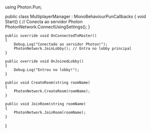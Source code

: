 using Photon.Pun;

public class MultiplayerManager : MonoBehaviourPunCallbacks
{
    void Start()
    {
        // Conecta ao servidor Photon
        PhotonNetwork.ConnectUsingSettings();
    }

    public override void OnConnectedToMaster()
    {
        Debug.Log("Conectado ao servidor Photon!");
        PhotonNetwork.JoinLobby(); // Entra no lobby principal
    }

    public override void OnJoinedLobby()
    {
        Debug.Log("Entrou no lobby!");
    }

    public void CreateRoom(string roomName)
    {
        PhotonNetwork.CreateRoom(roomName);
    }

    public void JoinRoom(string roomName)
    {
        PhotonNetwork.JoinRoom(roomName);
    }
}
